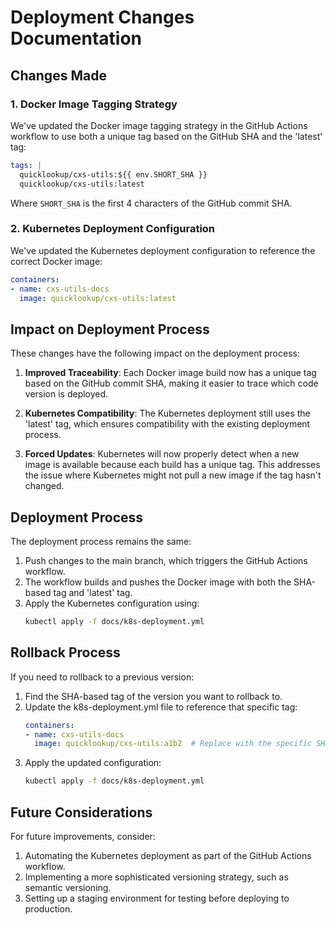 # Deployment Changes Documentation

## Changes Made

### 1. Docker Image Tagging Strategy

We've updated the Docker image tagging strategy in the GitHub Actions workflow to use both a unique tag based on the GitHub SHA and the 'latest' tag:

```yaml
tags: |
  quicklookup/cxs-utils:${{ env.SHORT_SHA }}
  quicklookup/cxs-utils:latest
```

Where `SHORT_SHA` is the first 4 characters of the GitHub commit SHA.

### 2. Kubernetes Deployment Configuration

We've updated the Kubernetes deployment configuration to reference the correct Docker image:

```yaml
containers:
- name: cxs-utils-docs
  image: quicklookup/cxs-utils:latest
```

## Impact on Deployment Process

These changes have the following impact on the deployment process:

1. **Improved Traceability**: Each Docker image build now has a unique tag based on the GitHub commit SHA, making it easier to trace which code version is deployed.

2. **Kubernetes Compatibility**: The Kubernetes deployment still uses the 'latest' tag, which ensures compatibility with the existing deployment process.

3. **Forced Updates**: Kubernetes will now properly detect when a new image is available because each build has a unique tag. This addresses the issue where Kubernetes might not pull a new image if the tag hasn't changed.

## Deployment Process

The deployment process remains the same:

1. Push changes to the main branch, which triggers the GitHub Actions workflow.
2. The workflow builds and pushes the Docker image with both the SHA-based tag and 'latest' tag.
3. Apply the Kubernetes configuration using:
   ```bash
   kubectl apply -f docs/k8s-deployment.yml
   ```

## Rollback Process

If you need to rollback to a previous version:

1. Find the SHA-based tag of the version you want to rollback to.
2. Update the k8s-deployment.yml file to reference that specific tag:
   ```yaml
   containers:
   - name: cxs-utils-docs
     image: quicklookup/cxs-utils:a1b2  # Replace with the specific SHA-based tag
   ```
3. Apply the updated configuration:
   ```bash
   kubectl apply -f docs/k8s-deployment.yml
   ```

## Future Considerations

For future improvements, consider:

1. Automating the Kubernetes deployment as part of the GitHub Actions workflow.
2. Implementing a more sophisticated versioning strategy, such as semantic versioning.
3. Setting up a staging environment for testing before deploying to production.